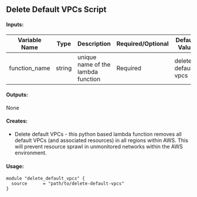 ## Delete Default VPCs Script

#### Inputs:
| Variable Name | Type | Description | Required/Optional | Default Value |
|-------------|-------------|-------------|-------------|-------------|
| function_name | string | unique name of the lambda function | Required | delete-default-vpcs |

#### Outputs:
None

#### Creates:
* Delete default VPCs - this python based lambda function removes all default VPCs (and associated resources) in all regions within AWS.  This will prevent resource sprawl in unmonitored networks within the AWS environment.

#### Usage:
```
module "delete_default_vpcs" {
  source      = "path/to/delete-default-vpcs"
}
```